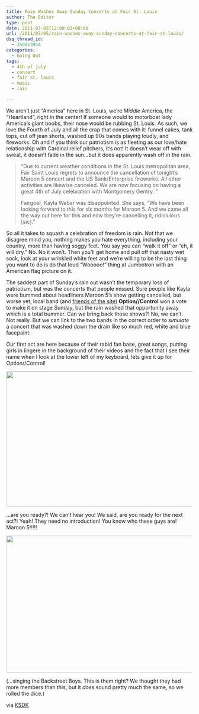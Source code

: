 ```yaml
---
title: Rain Washes Away Sunday Concerts at Fair St. Louis
author: The Editor
type: post
date: 2011-07-05T12:00:03+00:00
url: /2011/07/05/rain-washes-away-sunday-concerts-at-fair-st-louis/
dsq_thread_id:
  - 350013954
categories:
  - Going Out
tags:
  - 4th of july
  - concert
  - fair st. louis
  - music
  - rain

---
```

We aren&#8217;t just &#8220;America&#8221; here in St. Louis, we&#8217;re _Middle_ America, the &#8220;Heartland&#8221;, right in the center! If someone would to motorboat lady America&#8217;s giant boobs, their nose would be rubbing St. Louis. As such, we love the Fourth of July and all the crap that comes with it: funnel cakes, tank tops, cut off jean shorts, washed up 90s bands playing loudly, and fireworks. Oh and if you think our patriotism is as fleeting as our love/hate relationship with Cardinal relief pitchers, it&#8217;s not! It doesn&#8217;t wear off with sweat, it doesn&#8217;t fade in the sun&#8230;but it does apparently wash off in the rain.

> &#8220;Due to current weather conditions in the St. Louis metropolitan area, Fair Saint Louis regrets to announce the cancellation of tonight&#8217;s Maroon 5 concert and the US Bank/Enterprise fireworks. All other activities are likewise canceled. We are now focusing on having a great 4th of July celebration with Montgomery Gentry. &#8220;
> 
> Fairgoer, Kayla Weber was disappointed. She says, &#8220;We have been looking forward to this for six months for Maroon 5. And we came all the way out here for this and now they&#8217;re cancelling it, ridiciulous [sic].&#8221;

So all it takes to squash a celebration of freedom is rain. Not that we disagree mind you, nothing makes you hate everything, including your country, more than having soggy feet. You say you can &#8220;walk it off&#8221; or &#8220;eh, it will dry.&#8221; No. No it won&#8217;t. Then you&#8217;ll get home and pull off that nasty wet sock, look at your wrinkled white feet and we&#8217;re willing to be the last thing you want to do is do that loud &#8220;Wooooo!&#8221; thing at Jumbotron with an American flag picture on it.

The saddest part of Sunday&#8217;s rain out wasn&#8217;t the temporary loss of patriotism, but was the concerts that people missed. Sure people like Kayla were bummed about headliners Maroon 5&#8217;s show getting cancelled, but worse yet, local band (and <a href="http://punchingkitty.com/2010/01/26/optioncontrol-and-cheers-bobby-at-ciceros/" target="_blank">friends of the site</a>) **Option//Control** won a vote to make it on stage Sunday, but the rain washed that opportunity away which is a total bummer. Can we bring back those shows?! No, we can&#8217;t. Not really. But we can link to the two bands in the correct order to _simulate_ a concert that was washed down the drain like so much red, white and blue facepaint:

Our first act are here because of their rabid fan base, great songs, putting girls in lingere in the background of their videos and the fact that I see their name when I look at the lower left of my keyboard, lets give it up for Option//Control!

<p style="text-align: center;">
  <a href="http://www.youtube.com/watch?v=TCvDiC3o_C0" target="_blank"><img class="aligncenter size-full wp-image-10233" title="option_control_youtube" src="http://media.punchingkitty.com/wordpress/2011/07/option_control_youtube.jpg" alt="" width="600" height="365" /></a>
</p>

&#8230;are you ready?! We can&#8217;t hear you! We said, are you ready for the next act?! Yeah! They need no introduction! You know who these guys are! Maroon 5!!!!!

<p style="text-align: center;">
  <a href="http://www.youtube.com/watch?v=Hb2KGNTdLSk&feature=player_detailpage#t=84s" target="_blank"><img class="aligncenter size-full wp-image-10232" title="maroon_5_youtube-1" src="http://media.punchingkitty.com/wordpress/2011/07/maroon_5_youtube-1.jpg" alt="" width="600" height="370" /></a>
</p>

(&#8230;singing the Backstreet Boys. This is them right? We thought they had more members than this, but it _does_ sound pretty much the same, so we rolled the dice.)

via <a href="http://www.ksdk.com/news/article/265634/3/Fair-St-Louis-cancels-Maroon-5-and-fireworks" target="_blank">KSDK</a>